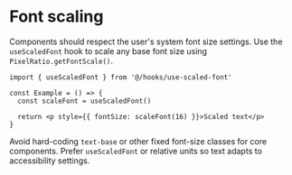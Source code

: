 # Font scaling

Components should respect the user's system font size settings. Use the `useScaledFont` hook to scale any base font size using `PixelRatio.getFontScale()`.

```tsx
import { useScaledFont } from '@/hooks/use-scaled-font'

const Example = () => {
  const scaleFont = useScaledFont()

  return <p style={{ fontSize: scaleFont(16) }}>Scaled text</p>
}
```

Avoid hard-coding `text-base` or other fixed font-size classes for core components. Prefer `useScaledFont` or relative units so text adapts to accessibility settings.
